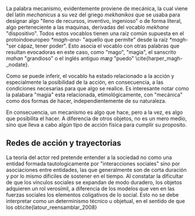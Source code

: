 La palabra mecanismo, evidentemente proviene de mecánica, la cual viene del latín *mechanicus* a su vez del griego *mekhanikos* que se usaba para designar algo "lleno de recursos, inventivo, ingenioso" o de forma literal, algo perteneciente a las maquinas, derivadas del vocablo *mekhane* "dispositivo". Todos estos vocablos tienen una raíz común supuesta en el protoindoeuropeo *\*magh-ana-* "aquello que permíte" desde la raíz *\*magh-* "ser cápaz, tener poder". Esto asocia el vocablo con otras palabras que resultan evocadoras en este caso, como "mago", "magia", el sanscrito *mahan* "grandioso" o el inglés antiguo *mæg* "puedo" \cite{harper_magh-_nodate}.

Como se puede inferir, el vocablo ha estado relacionado a la acción y especialmente la posibilidad de la acción, en consecuencia, a las condiciones necesarias para que algo se realice. Es interesante notar como la palabara "magia" esta relacionada, etimológicamente, con "mecánica" como dos formas de hacer, independientemente de su naturaleza.

En consecuencia, un mecanismo es algo que hace, pero a la vez, es algo que posibilita el hacer. A diferencia de otros objetos, no es un mero medio, sino que lleva a cabo algún tipo de acción física para cumplir su proposito.

## Redes de acción y trayectorias

La teoría del actor red pretende entender a la sociedad no como una entidad formada tautologicamente por "interacciones sociales" sino por asociaciones entre entidades, las que generalmente son de corta duración y por lo mismo díficiles de sostener en el tiempo. Al constatar la dificultar de que los vínculos sociales se expandan de modo duradero, los objetos adquieren un rol verosímil, a diferencia de los modelos que ven en las fuerzas sociales los elementos coligativos de lo social. Esto no se debe interpretar como un determinismo técnico u objetual, en el sentido de que los ob\cite{latour_reensamblar_2008}


